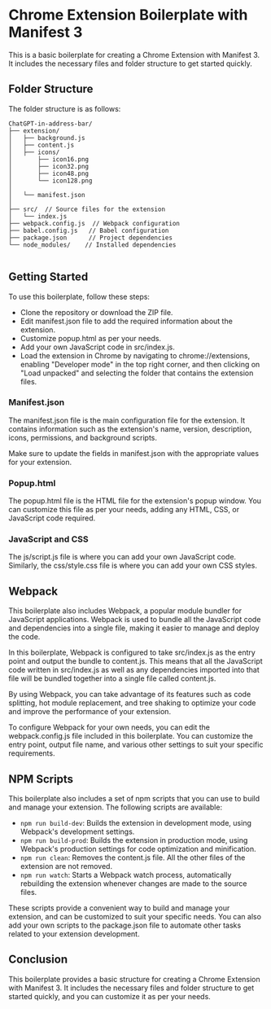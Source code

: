 # Chrome Extension Boilerplate with Manifest 3
This is a basic boilerplate for creating a Chrome Extension with Manifest 3. It includes the necessary files and folder structure to get started quickly.

## Folder Structure
The folder structure is as follows:

```
ChatGPT-in-address-bar/
├── extension/
│   ├── background.js
│   ├── content.js
│   ├── icons/
│       ├── icon16.png
│       ├── icon32.png
│       ├── icon48.png
│       └── icon128.png
│
│   └── manifest.json
│   
├── src/  // Source files for the extension
│   └── index.js
├── webpack.config.js  // Webpack configuration
├── babel.config.js   // Babel configuration
├── package.json      // Project dependencies
└── node_modules/    // Installed dependencies
    
```

## Getting Started
To use this boilerplate, follow these steps:

- Clone the repository or download the ZIP file.
- Edit manifest.json file to add the required information about the extension.
- Customize popup.html as per your needs.
- Add your own JavaScript code in src/index.js.
- Load the extension in Chrome by navigating to chrome://extensions, enabling "Developer mode" in the top right corner, and then clicking on "Load unpacked" and selecting the folder that contains the extension files.

### Manifest.json
The manifest.json file is the main configuration file for the extension. It contains information such as the extension's name, version, description, icons, permissions, and background scripts.

Make sure to update the fields in manifest.json with the appropriate values for your extension.

### Popup.html
The popup.html file is the HTML file for the extension's popup window. You can customize this file as per your needs, adding any HTML, CSS, or JavaScript code required.

### JavaScript and CSS
The js/script.js file is where you can add your own JavaScript code. Similarly, the css/style.css file is where you can add your own CSS styles.

## Webpack

This boilerplate also includes Webpack, a popular module bundler for JavaScript applications. Webpack is used to bundle all the JavaScript code and dependencies into a single file, making it easier to manage and deploy the code.

In this boilerplate, Webpack is configured to take src/index.js as the entry point and output the bundle to content.js. This means that all the JavaScript code written in src/index.js as well as any dependencies imported into that file will be bundled together into a single file called content.js.

By using Webpack, you can take advantage of its features such as code splitting, hot module replacement, and tree shaking to optimize your code and improve the performance of your extension.

To configure Webpack for your own needs, you can edit the webpack.config.js file included in this boilerplate. You can customize the entry point, output file name, and various other settings to suit your specific requirements.

## NPM Scripts

This boilerplate also includes a set of npm scripts that you can use to build and manage your extension. The following scripts are available:

- `npm run build-dev`: Builds the extension in development mode, using Webpack's development settings.
- `npm run build-prod`: Builds the extension in production mode, using Webpack's production settings for code optimization and minification.
- `npm run clean`: Removes the content.js file. All the other files of the extension are not removed.
- `npm run watch`: Starts a Webpack watch process, automatically rebuilding the extension whenever changes are made to the source files.

These scripts provide a convenient way to build and manage your extension, and can be customized to suit your specific needs. You can also add your own scripts to the package.json file to automate other tasks related to your extension development.


## Conclusion
This boilerplate provides a basic structure for creating a Chrome Extension with Manifest 3. It includes the necessary files and folder structure to get started quickly, and you can customize it as per your needs.


